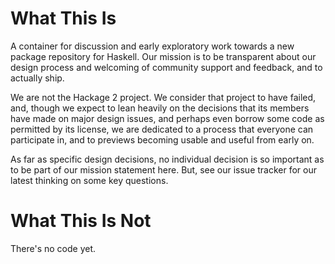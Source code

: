 What This Is
============

A container for discussion and early exploratory work towards a new package repository for Haskell.  Our mission is to be transparent about our design process and welcoming of community support and feedback, and to actually ship.

We are not the Hackage 2 project.  We consider that project to have failed, and, though we expect to lean heavily on the decisions that its members have made on major design issues, and perhaps even borrow some code as permitted by its license, we are dedicated to a process that everyone can participate in, and to previews becoming usable and useful from early on.

As far as specific design decisions, no individual decision is so important as to be part of our mission statement here.  But, see our issue tracker for our latest thinking on some key questions.


What This Is Not
================

There's no code yet.
